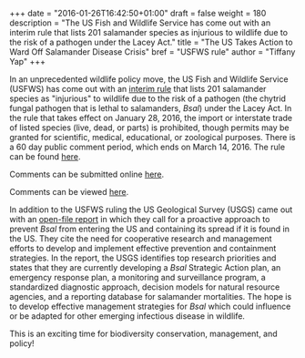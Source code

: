 +++
date = "2016-01-26T16:42:50+01:00"
draft = false
weight = 180
description = "The US Fish and Wildlife Service has come out with an interim rule that lists 201 salamander species as injurious to wildlife due to the risk of a pathogen under the Lacey Act."
title = "The US Takes Action to Ward Off Salamander Disease Crisis"
bref = "USFWS rule"
author = "Tiffany Yap"
+++

In an unprecedented wildlife policy move, the US Fish and Wildlife Service (USFWS) has come out with an [interim rule](http://www.fws.gov/injuriouswildlife/salamanders.html) that lists 201 salamander species as "injurious" to wildlife due to the risk of a pathogen (the chytrid fungal pathogen that is lethal to salamanders, _Bsal_) under the Lacey Act. In the rule that takes effect on January 28, 2016, the import or interstate trade of listed species (live, dead, or parts) is prohibited, though permits may be granted for scientific, medical, educational, or zoological purposes. There is a 60 day public comment period, which ends on March 14, 2016. The rule can be found [here](http://www.fws.gov/policy/library/2016/2016-00452.pdf).
 
Comments can be submitted online [here](http://www.regulations.gov/#!docketDetail;D=FWS-HQ-FAC-2015-0005).
 
Comments can be viewed [here](http://www.regulations.gov/#!docketBrowser;rpp=25;po=0;dct=PS;D=FWS-HQ-FAC-2015-0005).
 
In addition to the USFWS ruling the US Geological Survey (USGS) came out with an [open-file report](https://pubs.er.usgs.gov/publication/ofr20151233) in which they call for a proactive approach to prevent _Bsal_ from entering the US and containing its spread if it is found in the US. They cite the need for cooperative research and  management efforts to develop and implement effective prevention and containment strategies. In the report, the USGS identifies top research priorities and states that they are currently developing a _Bsal_ Strategic Action plan, an emergency response plan, a monitoring and surveillance program, a standardized diagnostic approach, decision models for natural resource agencies, and a reporting database for salamander mortalities. The hope is to develop effective management strategies for _Bsal_ which could influence or be adapted for other emerging infectious disease in wildlife.
 
 This is an exciting time for biodiversity conservation, management, and policy!
 


